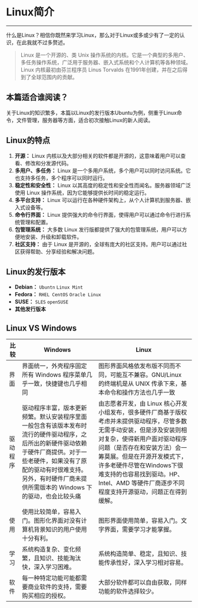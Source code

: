 # Linux简介

---

什么是Linux？相信你既然来学习Linux，那么对于Linux或多或少有了一定的认识，在此我就不过多赘述。

> Linux 是一个开源的、类 Unix 操作系统的内核。它是一个典型的多用户、多任务操作系统，广泛用于服务器、嵌入式系统和个人计算机等各种领域。Linux 内核最初由芬兰程序员 Linus Torvalds 在1991年创建，并在之后得到了全球范围内的贡献。

## 本篇适合谁阅读？

关于Linux的知识繁多，本篇以Linux的发行版本Ubuntu为例，侧重于Linux命令，文件管理，服务器等方面，适合初次接触Linux的新人阅读。

## Linux的特点

1. **开源：** Linux 内核以及大部分相关的软件都是开源的，这意味着用户可以查看、修改和分发源代码。
2. **多用户、多任务：** Linux 是一个多用户系统，多个用户可以同时访问系统。它也支持多任务，多个程序可以同时运行。
3. **稳定性和安全性：** Linux 以其高度的稳定性和安全性而闻名。服务器领域广泛使用 Linux 操作系统，因为它能够提供长时间的稳定运行。
4. **多平台支持：** Linux 可以运行在各种硬件架构上，从个人计算机到服务器、嵌入式设备等。
5. **命令行界面：** Linux 提供强大的命令行界面，使得用户可以通过命令行进行系统管理和配置。
6. **包管理系统：** 大多数 Linux 发行版都提供了强大的包管理系统，用户可以方便地安装、升级和卸载软件。
7. **社区支持：** 由于 Linux 是开源的，全球有庞大的社区支持。用户可以通过社区获得帮助、分享经验和解决问题。

## Linux的发行版本

- **Debian：** `Ubuntn` `Linux Mint`
- **Fedora：** `RHEL CentOS` `Oracle Linux`
- **SUSE：** `SLES` `openSUSE`
- **其他发行版本**

## Linux VS Windows

| 比较 | Windows | Linux |
| --- | --- | --- |
|  界面 | 界面统一，外壳程序固定所有 Windows 程序菜单几乎一致，快捷键也几乎相同 | 图形界面风格依发布版不同而不同，可能互不兼容。GNU/Linux 的终端机是从 UNIX 传承下来，基本命令和操作方法也几乎一致 |
|   驱动程序   | 驱动程序丰富，版本更新频繁。默认安装程序里面一般包含有该版本发布时流行的硬件驱动程序，之后所出的新硬件驱动依赖于硬件厂商提供。对于一些老硬件，如果没有了原配的驱动有时很难支持。另外，有时硬件厂商未提供所需版本的 Windows 下的驱动，也会比较头痛 | 由志愿者开发，由 Linux 核心开发小组发布，很多硬件厂商基于版权考虑并未提供驱动程序，尽管多数无需手动安装，但是涉及安装则相对复杂，使得新用户面对驱动程序问题（是否存在和安装方法）会一筹莫展。但是在开源开发模式下，许多老硬件尽管在Windows下很难支持的也容易找到驱动。HP、Intel、AMD 等硬件厂商逐步不同程度支持开源驱动，问题正在得到缓解。 |
|   使用   | 使用比较简单，容易入门。图形化界面对没有计算机背景知识的用户使用十分有利。 | 图形界面使用简单，容易入门。文字界面，需要学习才能掌握。 |
|   学习   | 系统构造复杂、变化频繁，且知识、技能淘汰快，深入学习困难。 | 系统构造简单、稳定，且知识、技能传承性好，深入学习相对容易。 |
| 软件 | 每一种特定功能可能都需要商业软件的支持，需要购买相应的授权。 | 大部分软件都可以自由获取，同样功能的软件选择较少。|
